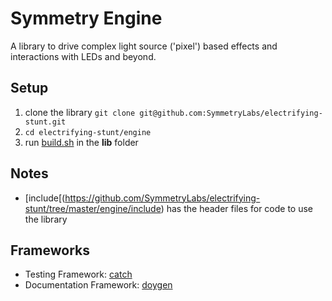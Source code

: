 Symmetry Engine
===============

A library to drive complex light source ('pixel') based effects and interactions with LEDs and beyond.

Setup
-----
1. clone the library `git clone git@github.com:SymmetryLabs/electrifying-stunt.git`
2. `cd electrifying-stunt/engine`
3. run [build.sh](https://github.com/SymmetryLabs/electrifying-stunt/blob/master/engine/build.sh) in the **lib** folder

Notes
-----
* [include[(https://github.com/SymmetryLabs/electrifying-stunt/tree/master/engine/include) has the header files for code to use the library

Frameworks
-----
* Testing Framework: [catch](https://github.com/philsquared/Catch)
* Documentation Framework: [doygen](http://www.stack.nl/~dimitri/doxygen/)
